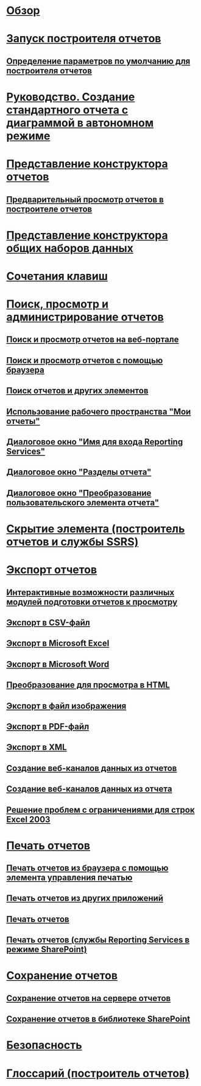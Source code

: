 # [Обзор](report-builder-in-sql-server-2016.md)  
# [Запуск построителя отчетов](start-report-builder.md)  
## [Определение параметров по умолчанию для построителя отчетов](set-default-options-for-report-builder.md)  
# [Руководство. Создание стандартного отчета с диаграммой в автономном режиме](tutorial-create-a-quick-chart-report-offline-report-builder.md)  
# [Представление конструктора отчетов](report-design-view-report-builder.md)  
## [Предварительный просмотр отчетов в построителе отчетов](previewing-reports-in-report-builder.md)  
# [Представление конструктора общих наборов данных](shared-dataset-design-view-report-builder.md)  
# [Сочетания клавиш](keyboard-shortcuts-report-builder.md)  
# [Поиск, просмотр и администрирование отчетов](finding-viewing-and-managing-reports-report-builder-and-ssrs.md)  
## [Поиск и просмотр отчетов на веб-портале](finding-and-viewing-reports-in-the-web-portal-report-builder-and-ssrs.md)  
## [Поиск и просмотр отчетов с помощью браузера](finding-and-viewing-reports-with-a-browser-report-builder-and-ssrs.md)  
## [Поиск отчетов и других элементов](searching-for-reports-and-other-items-report-builder-and-ssrs.md)  
## [Использование рабочего пространства "Мои отчеты"](using-my-reports-report-builder-and-ssrs.md)  
## [Диалоговое окно "Имя для входа Reporting Services"](reporting-services-login-dialog-box-report-builder.md)  
## [Диалоговое окно "Разделы отчета"](report-sections-dialog-box-report-builder.md)  
## [Диалоговое окно "Преобразование пользовательского элемента отчета"](convert-cri-dialog-box-report-builder.md)  
# [Скрытие элемента (построитель отчетов и службы SSRS)](hide-an-item-report-builder-and-ssrs.md)  
# [Экспорт отчетов](export-reports-report-builder-and-ssrs.md)  
## [Интерактивные возможности различных модулей подготовки отчетов к просмотру](interactive-functionality-different-report-rendering-extensions.md)  
## [Экспорт в CSV-файл](exporting-to-a-csv-file-report-builder-and-ssrs.md)  
## [Экспорт в Microsoft Excel](exporting-to-microsoft-excel-report-builder-and-ssrs.md)  
## [Экспорт в Microsoft Word](exporting-to-microsoft-word-report-builder-and-ssrs.md)  
## [Преобразование для просмотра в HTML](rendering-to-html-report-builder-and-ssrs.md)  
## [Экспорт в файл изображения](exporting-to-an-image-file-report-builder-and-ssrs.md)  
## [Экспорт в PDF-файл](exporting-to-a-pdf-file-report-builder-and-ssrs.md)  
## [Экспорт в XML](exporting-to-xml-report-builder-and-ssrs.md)  
## [Создание веб-каналов данных из отчетов](generating-data-feeds-from-reports-report-builder-and-ssrs.md)  
## [Создание веб-каналов данных из отчета](generate-data-feeds-from-a-report-report-builder-and-ssrs.md)  
## [Решение проблем с ограничениями для строк Excel 2003](work-around-the-excel-2003-row-limitation.md)  
# [Печать отчетов](print-reports-report-builder-and-ssrs.md)  
## [Печать отчетов из браузера с помощью элемента управления печатью](print-reports-from-a-browser-with-the-print-control-report-builder-and-ssrs.md)  
## [Печать отчетов из других приложений](print-reports-from-other-applications-report-builder-and-ssrs.md)  
## [Печать отчетов](print-a-report-report-builder-and-ssrs.md)  
## [Печать отчетов (службы Reporting Services в режиме SharePoint)](print-a-report-reporting-services-in-sharepoint-mode.md)  
# [Сохранение отчетов](saving-reports-report-builder.md)  
## [Сохранение отчетов на сервере отчетов](save-reports-to-a-report-server-report-builder.md)  
## [Сохранение отчетов в библиотеке SharePoint](save-a-report-to-a-sharepoint-library-report-builder.md)  
# [Безопасность](security-report-builder.md)  
# [Глоссарий (построитель отчетов)](glossary-report-builder.md)  
